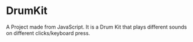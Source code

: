 # DrumKit
A Project made from JavaScript. It is a Drum Kit that plays different sounds on different clicks/keyboard press.
